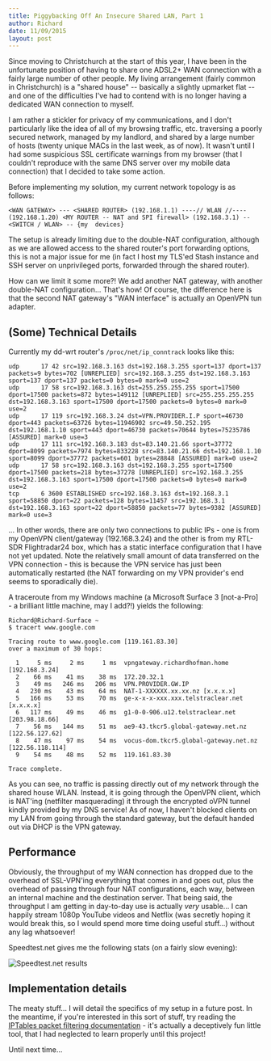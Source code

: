 ```yaml
---
title: Piggybacking Off An Insecure Shared LAN, Part 1
author: Richard
date: 11/09/2015
layout: post
---
```


Since moving to Christchurch at the start of this year, I have been in the unfortunate position of having to share one ADSL2+ WAN connection with a fairly large 
number of other people. My living arrangement (fairly common in Christchurch) is a "shared house" -- basically a slightly upmarket flat -- and one of the 
difficulties I've had to contend with is no longer having a dedicated WAN connection to myself.

I am rather a stickler for privacy of my communications, and I don't particularly like the idea of all of my browsing traffic, etc. traversing a poorly secured 
network, managed by my landlord, and shared by a large number of hosts (twenty unique MACs in the last week, as of now). It wasn't until I had some suspicious SSL 
certificate warnings from my browser (that I couldn't reproduce with the same DNS server over my mobile data connection) that I decided to take some action.

Before implementing my solution, my current network topology is as follows:

``<WAN GATEWAY> --- <SHARED ROUTER> (192.168.1.1) ----// WLAN //---- (192.168.1.20) <MY ROUTER -- NAT and SPI firewall> (192.168.3.1) -- <SWITCH / WLAN> -- {my 
devices}``

The setup is already limiting due to the double-NAT configuration, although as we are allowed access to the shared 
router's port forwarding options, this is not a major 
issue for me (in fact I host my TLS'ed Stash instance and SSH server on unprivileged ports, forwarded through the shared router).

How can we limit it some more?! We add another NAT gateway, with another double-NAT configuration... That's how! Of 
course, the difference here is that the second NAT 
gateway's "WAN interface" is actually an OpenVPN tun adapter.


## (Some) Technical Details

Currently my dd-wrt router's ``/proc/net/ip_conntrack`` looks like this:

    udp      17 42 src=192.168.3.163 dst=192.168.3.255 sport=137 dport=137 packets=9 bytes=702 [UNREPLIED] src=192.168.3.255 dst=192.168.3.163 sport=137 dport=137 packets=0 bytes=0 mark=0 use=2
    udp      17 58 src=192.168.3.163 dst=255.255.255.255 sport=17500 dport=17500 packets=872 bytes=149112 [UNREPLIED] src=255.255.255.255 dst=192.168.3.163 sport=17500 dport=17500 packets=0 bytes=0 mark=0 use=2
    udp      17 119 src=192.168.3.24 dst=VPN.PROVIDER.I.P sport=46730 dport=443 packets=63726 bytes=11946902 src=49.50.252.195 dst=192.168.1.10 sport=443 dport=46730 packets=70644 bytes=75235786 [ASSURED] mark=0 use=3
    udp      17 111 src=192.168.3.183 dst=83.140.21.66 sport=37772 dport=8099 packets=7974 bytes=833228 src=83.140.21.66 dst=192.168.1.10 sport=8099 dport=37772 packets=601 bytes=28848 [ASSURED] mark=0 use=2
    udp      17 58 src=192.168.3.163 dst=192.168.3.255 sport=17500 dport=17500 packets=218 bytes=37278 [UNREPLIED] src=192.168.3.255 dst=192.168.3.163 sport=17500 dport=17500 packets=0 bytes=0 mark=0 use=2
    tcp      6 3600 ESTABLISHED src=192.168.3.163 dst=192.168.3.1 sport=58850 dport=22 packets=128 bytes=11457 src=192.168.3.1 dst=192.168.3.163 sport=22 dport=58850 packets=77 bytes=9382 [ASSURED] mark=0 use=3

... In other words, there are only two connections to public IPs - one is from my OpenVPN client/gateway (192.168.3.24) and the other is from my RTL-SDR 
Flightradar24 box, which has a static interface configuration that I have not yet updated. Note the relatively small amount of data transferred on the VPN 
connection - this is because the VPN service has just been automatically restarted (the NAT forwarding on my VPN provider's end seems to sporadically die).

A traceroute from my Windows machine (a Microsoft Surface 3 [not-a-Pro] - a brilliant little machine, may I add?!) yields the following:

    Richard@Richard-Surface ~
    $ tracert www.google.com

    Tracing route to www.google.com [119.161.83.30]
    over a maximum of 30 hops:
    
      1     5 ms     2 ms     1 ms  vpngateway.richardhofman.home [192.168.3.24]
      2    66 ms    41 ms    38 ms  172.20.32.1
      3    49 ms   246 ms   206 ms  VPN.PROVIDER.GW.IP
      4   230 ms    43 ms    64 ms  NAT-1-XXXXXX.xx.xx.nz [x.x.x.x]
      5   166 ms    53 ms    70 ms  ge-x-x-x-xxx.xxx.telstraclear.net [x.x.x.x]
      6   117 ms    49 ms    46 ms  g1-0-0-906.u12.telstraclear.net [203.98.18.66]
      7    56 ms   144 ms    51 ms  ae9-43.tkcr5.global-gateway.net.nz [122.56.127.62]
      8    47 ms    97 ms    54 ms  vocus-dom.tkcr5.global-gateway.net.nz [122.56.118.114]
      9    54 ms    48 ms    52 ms  119.161.83.30
    
    Trace complete.


As you can see, no traffic is passing directly out of my network through the shared house WLAN. Instead, it is going through the OpenVPN client, which is NAT'ing
(netfilter masquerading) it through the encrypted oVPN tunnel kindly provided by my DNS service! As of now, I haven't blocked clients on my LAN from going through 
the standard gateway, but the default handed out via DHCP is the VPN gateway.

## Performance

Obviously, the throughput of my WAN connection has dropped due to the overhead of SSL-VPN'ing everything that comes in and goes out, plus the overhead of passing 
through four NAT configurations, each way, between an internal machine and the destination server. That being said, the throughput I am getting in day-to-day use is 
actually *very* usable... I can happily stream 1080p YouTube videos and Netflix (was secretly hoping it would break this, so I would spend more time doing useful 
stuff...) without any lag whatsoever!

Speedtest.net gives me the following stats (on a fairly slow evening):

![Speedtest.net results](http://www.speedtest.net/result/4654701969.png "Speedtest results")


## Implementation details

The meaty stuff... I will detail the specifics of my setup in a future post. In the meantime, if you're interested in this sort of stuff, try reading the [IPTables 
packet filtering documentation](http://www.netfilter.org/documentation/HOWTO/packet-filtering-HOWTO-7.html) - it's actually a deceptively fun little tool, that I 
had neglected to learn properly until this project!

Until next time...
